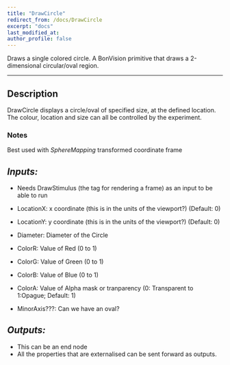 ```yaml
---
title: "DrawCircle"
redirect_from: /docs/DrawCircle
excerpt: "docs"
last_modified_at: 
author_profile: false
---
```

Draws a single colored circle.
A BonVision primitive that draws a 2-dimensional circular/oval region. 

***

## Description
DrawCircle displays a circle/oval of specified size, at the defined location. The colour, location and size can all be controlled by the experiment.

### Notes
Best used with _SphereMapping_ transformed coordinate frame

## _Inputs:_
* Needs DrawStimulus (the tag for rendering a frame) as an input to be able to run

* LocationX: x coordinate (this is in the units of the viewport?) (Default: 0)
* LocationY: y coordinate (this is in the units of the viewport?) (Default: 0)
* Diameter: Diameter of the Circle
* ColorR: Value of Red (0 to 1)
* ColorG: Value of Green (0 to 1)
* ColorB: Value of Blue (0 to 1)
* ColorA: Value of Alpha mask or tranparency (0: Transparent to 1:Opague; Default: 1)
* MinorAxis???: Can we have an oval?

## _Outputs:_
* This can be an end node
* All the properties that are externalised can be sent forward as outputs.
